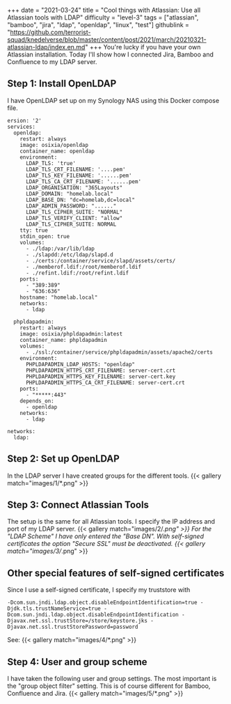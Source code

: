 +++
date = "2021-03-24"
title = "Cool things with Atlassian: Use all Atlassian tools with LDAP"
difficulty = "level-3"
tags = ["atlassian", "bamboo", "jira", "ldap", "openldap", "linux", "test"]
githublink = "https://github.com/terrorist-squad/knedelverse/blob/master/content/post/2021/march/20210321-atlassian-ldap/index.en.md"
+++
You're lucky if you have your own Atlassian installation. Today I'll show how I connected Jira, Bamboo and Confluence to my LDAP server.
## Step 1: Install OpenLDAP
I have OpenLDAP set up on my Synology NAS using this Docker compose file.
```
ersion: '2'
services:
  openldap:
    restart: always
    image: osixia/openldap
    container_name: openldap
    environment:
      LDAP_TLS: 'true'
      LDAP_TLS_CRT_FILENAME: '....pem'
      LDAP_TLS_KEY_FILENAME: '......pem'
      LDAP_TLS_CA_CRT_FILENAME: '......pem'
      LDAP_ORGANISATION: "365Layouts"
      LDAP_DOMAIN: "homelab.local"
      LDAP_BASE_DN: "dc=homelab,dc=local"
      LDAP_ADMIN_PASSWORD: "......"
      LDAP_TLS_CIPHER_SUITE: "NORMAL"
      LDAP_TLS_VERIFY_CLIENT: "allow"
      LDAP_TLS_CIPHER_SUITE: NORMAL
    tty: true
    stdin_open: true
    volumes:
      - ./ldap:/var/lib/ldap
      - ./slapdd:/etc/ldap/slapd.d
      - ./certs:/container/service/slapd/assets/certs/
      - ./memberof.ldif:/root/memberof.ldif
      - ./refint.ldif:/root/refint.ldif
    ports:
      - "389:389"
      - "636:636"
    hostname: "homelab.local"
    networks:
      - ldap

  phpldapadmin:
    restart: always
    image: osixia/phpldapadmin:latest
    container_name: phpldapadmin
    volumes:
      - ./ssl:/container/service/phpldapadmin/assets/apache2/certs
    environment:
      PHPLDAPADMIN_LDAP_HOSTS: "openldap"
      PHPLDAPADMIN_HTTPS_CRT_FILENAME: server-cert.crt
      PHPLDAPADMIN_HTTPS_KEY_FILENAME: server-cert.key
      PHPLDAPADMIN_HTTPS_CA_CRT_FILENAME: server-cert.crt
    ports:
      - "*****:443"
    depends_on:
      - openldap
    networks:
      - ldap

networks:
  ldap:

```

## Step 2: Set up OpenLDAP
In the LDAP server I have created groups for the different tools.
{{< gallery match="images/1/*.png" >}}

## Step 3: Connect Atlassian Tools
The setup is the same for all Atlassian tools. I specify the IP address and port of my LDAP server.
{{< gallery match="images/2/*.png" >}}
For the "LDAP Scheme" I have only entered the "Base DN". With self-signed certificates the option "Secure SSL" must be deactivated.
{{< gallery match="images/3/*.png" >}}

## Other special features of self-signed certificates
Since I use a self-signed certificate, I specify my truststore with
```
-Dcom.sun.jndi.ldap.object.disableEndpointIdentification=true -Djdk.tls.trustNameService=true -Dcom.sun.jndi.ldap.object.disableEndpointIdentification -Djavax.net.ssl.trustStore=/store/keystore.jks -Djavax.net.ssl.trustStorePassword=password

```
See:
{{< gallery match="images/4/*.png" >}}

## Step 4: User and group scheme
I have taken the following user and group settings. The most important is the "group object filter" setting. This is of course different for Bamboo, Confluence and Jira.
{{< gallery match="images/5/*.png" >}}